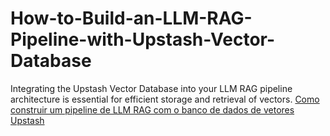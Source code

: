 # How-to-Build-an-LLM-RAG-Pipeline-with-Upstash-Vector-Database
Integrating the Upstash Vector Database into your LLM RAG pipeline architecture is essential for efficient storage and retrieval of vectors.
[Como construir um pipeline de LLM RAG com o banco de dados de vetores Upstash](https://medium.com/@shaikhrayyan123/how-to-build-an-llm-rag-pipeline-with-upstash-vector-database-de430ce76517)
